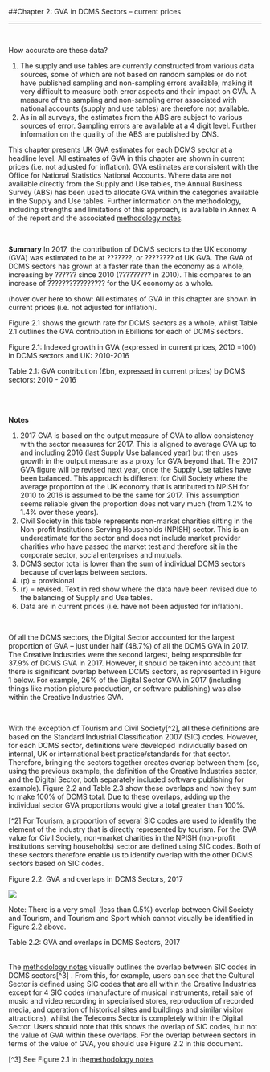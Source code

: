 ##Chapter 2: GVA in DCMS Sectors – current prices
***

&nbsp;

<div id="chapter_2_box" class="mytextboxright mdc-elevation--z3">
How accurate are these data?
<ol>
    <li>The supply and use tables are currently constructed from various data sources, some of which are not based on random samples or do not have published sampling and non-sampling errors available, making it very difficult to measure both error aspects and their impact on GVA. A measure of the sampling and non-sampling error associated with national accounts (supply and use tables) are therefore not available.</li>
    <li>As in all surveys, the estimates from the ABS are subject to various sources of error. Sampling errors are available at a 4 digit level. Further information on the quality of the ABS are published by ONS.</li>
</ol>
</div>



This chapter presents UK GVA estimates for each DCMS sector at a headline level. All estimates of GVA in this chapter are shown in current prices (i.e. not adjusted for inflation). GVA estimates are consistent with the Office for National Statistics National Accounts. Where data are not available directly from the Supply and Use tables, the Annual Business Survey (ABS) has been used to allocate GVA within the categories available in the Supply and Use tables. Further information on the methodology, including strengths and limitations of this approach, is available in Annex A of the report and the associated  [methodology notes](https://www.gov.uk/government/publications/dcms-sectors-economic-estimates-methodology).

&nbsp;

**Summary**
In 2017, the contribution of DCMS sectors to the UK economy (GVA) was estimated to be at ???????, or ???????? of UK GVA. The GVA of DCMS sectors has grown at a faster rate than the economy as a whole, increasing by ?????? since 2010 (????????? in 2010). This compares to an increase of ???????????????? for the UK economy as a whole.


(hover over here to show: All estimates of GVA in this chapter are shown in current prices (i.e. not adjusted for inflation). 

Figure 2.1 shows the growth rate for DCMS sectors as a whole, whilst Table 2.1 outlines the GVA contribution in £billions for each of DCMS sectors.

<div class="clear"></div>
<div class="chart mdc-elevation--z3">
    <p class="chart-title">Figure 2.1: Indexed growth in GVA (expressed in current prices, 2010 =100) in DCMS sectors and UK: 2010-2016</p>
    <div id="figure_2_1"></div>
</div>
    

<div class="mytable mdc-elevation--z3">
    <p class="chart-title">Table 2.1: GVA contribution (£bn, expressed in current prices) by DCMS sectors: 2010 - 2016</p>
    <table id="table_2_1" class="hover">
    </table>
</div>

&nbsp;

**Notes**
1. 2017 GVA is based on the output measure of GVA to allow consistency with the sector measures for 2017. This is aligned to average GVA up to and including 2016 (last Supply Use balanced year) but then uses growth in the output measure as a proxy for GVA beyond that. The 2017 GVA figure will be revised next year, once the Supply Use tables have been balanced. This approach is different for Civil Society where the average proportion of the UK economy that is attributed to NPISH for 2010 to 2016 is assumed to be the same for 2017. This assumption seems reliable given the proportion does not vary much (from 1.2% to 1.4% over these years).
2. Civil Society in this table represents non-market charities sitting in the Non-profit Institutions Serving Households (NPISH) sector. This is an underestimate for the sector and does not include market provider charities who have passed the market test and therefore sit in the corporate sector, social enterprises and mutuals.
3. DCMS sector total is lower than the sum of individual DCMS sectors because of overlaps between sectors.
4. (p) = provisional
5. (r) = revised. Text in red show where the data have been revised due to the balancing of Supply and Use tables.
6. Data are in current prices (i.e. have not been adjusted for inflation).

&nbsp;


Of all the DCMS sectors, the Digital Sector accounted for the largest proportion of GVA – just under half (48.7%) of all the DCMS GVA in 2017. The Creative Industries were the second largest, being responsible for 37.9% of DCMS GVA in 2017. However, it should be taken into account that there is significant overlap between DCMS sectors, as represented in Figure 1 below. For example, 26% of the Digital Sector GVA in 2017 (including things like motion picture production, or software publishing) was also within the Creative Industries GVA.


&nbsp;

With the exception of Tourism and Civil Society[^2], all these definitions are based on the Standard Industrial Classification 2007 (SIC) codes. However, for each DCMS sector, definitions were developed individually based on internal, UK or international best practice/standards for that sector. Therefore, bringing the sectors together creates overlap between them (so, using the previous example, the definition of the Creative Industries sector, and the Digital Sector, both separately included software publishing for example). Figure 2.2 and Table 2.3 show these overlaps and how they sum to make 100% of DCMS total. Due to these overlaps, adding up the individual sector GVA proportions would give a total greater than 100%.

[^2] For Tourism, a proportion of several SIC codes are used to identify the element of the industry that is directly represented by tourism. For the GVA value for Civil Society, non-market charities in the NPISH (non-profit institutions serving households) sector are defined using SIC codes. Both of these sectors therefore enable us to identify overlap with the other DCMS sectors based on SIC codes.

<div class="chart mdc-elevation--z3">
    <p class="chart-title">Figure 2.2: GVA and overlaps in DCMS Sectors, 2017</p>
    <img src="static/images/fig_2_2.png">
</div>

Note: There is a very small (less than 0.5%) overlap between Civil Society and Tourism, and Tourism and Sport which cannot visually be identified in Figure 2.2 above. 

<div class="mytable mdc-elevation--z3">
    <p class="chart-title">Table 2.2: GVA and overlaps in DCMS Sectors, 2017</p>
    <table id="table_2_2" class="hover">
    </table>
</div>



The [methodology notes](https://www.gov.uk/government/publications/dcms-sectors-economic-estimates-methodology) visually outlines the overlap between SIC codes in DCMS sectors[^3] . From this, for example, users can see that the Cultural Sector is defined using SIC codes that are all within the Creative Industries except for 4 SIC codes (manufacture of musical instruments, retail sale of music and video recording in specialised stores, reproduction of recorded media, and operation of historical sites and buildings and similar visitor attractions), whilst the Telecoms Sector is completely within the Digital Sector. Users should note that this shows the overlap of SIC codes, but not the value of GVA within these overlaps. For the overlap between sectors in terms of the value of GVA, you should use Figure 2.2 in this document.

[^3] See Figure 2.1 in the[methodology notes](https://www.gov.uk/government/publications/dcms-sectors-economic-estimates-methodology)